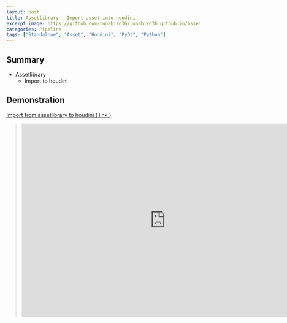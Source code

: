 ```yaml
---
layout: post
title: Assetlibrary - Import asset into houdini
excerpt_image: https://github.com/runabird36/runabird36.github.io/assets/34437660/cdfd6bfa-6d7b-407a-8005-19e85c834fc9
categories: Pipeline
tags: ["Standalone", "Asset", "Houdini", "PyQt", "Python"]
---
```


## Summary

- Assetlibrary 
    - Import to houdini


## Demonstration


[ Import from assetlibrary to houdini ( link )](https://youtu.be/87tZtX2DZIw)
> <iframe width="750" height="505" src="https://www.youtube.com/embed/87tZtX2DZIw?si=d0Ds1_HIeUxtB0XP" title="YouTube video player" frameborder="0" allow="accelerometer; autoplay; clipboard-write; encrypted-media; gyroscope; picture-in-picture; web-share" allowfullscreen></iframe>
